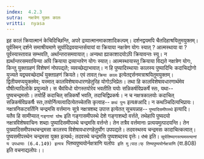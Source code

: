 ```yaml
---
index:  4.2.3
sutra:  नक्षत्रेण युक्तः कालः
vritti:  nyasa
---
```


इह कालं क्रियात्मानं केचिदिच्छिन्ति, अपरे द्रव्यात्मानमाकाशादिकल्पम्। दर्शनद्वयमपि चैतदिहाश्रयितुमयुक्तम्। पूर्वस्मिन् दर्शने समाश्रीयमाणे सूर्यादिद्रवयान्तर्सयायां वा क्रियाया नक्षत्रेण योगः स्यात् ? आत्मस्थाया वा ? पूर्वस्यास्तावन्न सम्भवति, अर्थान्तरासमवायात्। अन्यथा ह्याकाशादयोऽपि क्रियावन्तः स्यु। न ह्यर्थान्तरसमवायिन्या अपि क्रियाया द्रव्यान्तरेण योगः स्यात्। आत्मस्थायास्तु क्रियाया विद्यते नक्षत्रेण योगः, किन्तु युक्तग्रहणं विशेषणं नोपपद्यते; व्यवच्छेद्याभावात्। न हि पुष्यादिस्थायाः कालस्य पुष्यादिभिः कदाचिद्योगो युज्यते यद्व्यवच्छेदार्थं युक्तग्रहणं क्रियते। एवं तावत् `क्रिया कालः` इत्येतद्दर्सनमत्राश्रयितुमयुक्तम्। द्वितीयमप्ययुक्तमेव; यस्मात् कालविशेषावधारणहेतुरिह योगोऽभिप्रेतः। तथा हि कालविशेषावधारणार्थमेव पौषीत्यादिलोके प्रयुज्यते। स चैवंविधो योगस्तयोरेव भवतीति ययोः सन्निकर्षविप्रकर्षे स्तः, यथा-- पुष्यचन्द्रमसोः। तयोर्हि कदाचित् सन्निकर्षो भवति, तदाचिद्विप्रकर्षः। न च नक्षत्रकालयोः कदाचित् सन्निकर्षविप्रकर्षैः स्तः,तयोर्नित्यत्वादित्येतच्चेतसि कृत्वाह-- `कथं पुनः` इत्य#आदि। न कथञ्चिदित्यभिप्रायः। नक्षत्रनिकटवर्तिनि चन्द्रमसि वर्त्तमानः सूत्रे नक्षत्रशब्द उपात्त इत्येतत् सूचयन्नाह-- `पुष्यादिसमीपस्थे` इत्यादि। यतैव हि सामीप्यात् `गङ्गायां घोषः` इति गङ्गासमीपस्थे देशे गङ्गाशब्दो वर्त्तते, तथेहापि पुष्यदयो नक्षत्रविशेषवाचिनः शब्दाः पुष्यादिसमीपस्थे चन्द्रमसि वर्त्तन्ते। तेन तत्रैव वर्त्तमानाः प्रत्ययमुत्पादयन्ति। तेन पुख्यादिसमीपस्थचन्द्रमसा कालस्य विशेषावधारणहेतुर्योग उपपद्यते। तदवस्थस्य चन्द्रमसः कादाचित्कत्वात्। पुष्यसमीपस्थेन चन्द्रमसा युक्त इत्यर्थः; तदवस्थे चन्द्रमसि पुष्यशब्दस्य वृत्तेः। `पौषी` इति। `सूर्यतिष्यागस्त्यमस्त्यानां य उपधायाः (6.4.149) इत्यत्र `प्तिष्यपुष्ययोर्नक्षत्राणि यलोपः` इति मु।पाठ।फ् तिष्यपुष्ययोर्नक्षत्राणि` (वा.808) इति वचनाद्यलोपः।।

